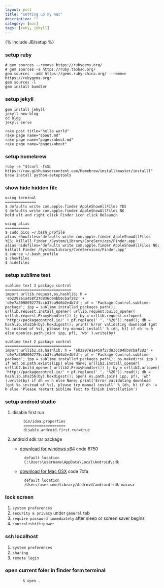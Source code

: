```yaml
---
layout: post
title: "setting up my mac"
description: ""
category: [mac]
tags: [ruby, jekyll]
---
```

{% include JB/setup %}

### setup ruby

    # gem sources --remove https://rubygems.org/
    # gem sources -a https://ruby.taobao.org/
    gem sources --add https://gems.ruby-china.org/ --remove https://rubygems.org/
    gem sources -l
    gem install bundler

### setup jekyll

    gem install jekyll
    jekyll new blog
    cd blog
    jekyll serve

    rake post title="hello world"
    rake page name="about.md"
    rake page name="pages/about.md"
    rake page name="pages/about"

### setup homebrew

    ruby -e "$(curl -fsSL https://raw.githubusercontent.com/Homebrew/install/master/install)"
    brew install python-setuptools

### show hide hidden file

    using terminal
    ==============
    $ defaults write com.apple.finder AppleShowAllFiles YES
    $ defaults write com.apple.finder AppleShowAllFiles NO
    hold alt and right click Finder icon click Relaunch

    using alias
    ===========
    $ sudo pico ~/.bash_profile
    alias showfiles='defaults write com.apple.finder AppleShowAllFiles YES; killall Finder /System/Library/CoreServices/Finder.app'
    alias hidefiles='defaults write com.apple.finder AppleShowAllFiles NO; killall Finder /System/Library/CoreServices/Finder.app'
    $ source ~/.bash_profile
    $ showfiles
    $ hidefiles

### setup sublime text

    sublime text 3 package control
    ==============================
    import urllib.request,os,hashlib; h = 'eb2297e1a458f27d836c04bb0cbaf282' + 'd0e7a3098092775ccb37ca9d6b2e4b7d'; pf = 'Package Control.sublime-package'; ipp = sublime.installed_packages_path(); urllib.request.install_opener( urllib.request.build_opener( urllib.request.ProxyHandler()) ); by = urllib.request.urlopen( 'http://packagecontrol.io/' + pf.replace(' ', '%20')).read(); dh = hashlib.sha256(by).hexdigest(); print('Error validating download (got %s instead of %s), please try manual install' % (dh, h)) if dh != h else open(os.path.join( ipp, pf), 'wb' ).write(by)

    sublime text 2 package control
    ==============================
    import urllib2,os,hashlib; h = 'eb2297e1a458f27d836c04bb0cbaf282' + 'd0e7a3098092775ccb37ca9d6b2e4b7d'; pf = 'Package Control.sublime-package'; ipp = sublime.installed_packages_path(); os.makedirs( ipp ) if not os.path.exists(ipp) else None; urllib2.install_opener( urllib2.build_opener( urllib2.ProxyHandler()) ); by = urllib2.urlopen( 'http://packagecontrol.io/' + pf.replace(' ', '%20')).read(); dh = hashlib.sha256(by).hexdigest(); open( os.path.join( ipp, pf), 'wb' ).write(by) if dh == h else None; print('Error validating download (got %s instead of %s), please try manual install' % (dh, h) if dh != h else 'Please restart Sublime Text to finish installation')

### setup android studio

1. disable first run

            bin/idea.properties
            ===================
            disable.android.first.run=true

1. android sdk rar package

    * [download for windows x64](http://yunpan.cn/cKpvzwbSdUAcZ) code 8750

            default location
            C:\Users\username\AppData\Local\Android\sdk

    * [download for Mac OSX](http://yunpan.cn/cVNik48h2iRtX) code 7cfa

            default location
            /Users/username/Library/Android/android-sdk-macosx

### lock screen

1. `system preferences`
1. `security & privacy` under `general` tab
1. `require password immediately` after sleep or screen saver begins
1. `control+shift+power`

### ssh localhost

1. `system preferences`
1. `sharing`
1. `remote login`
    
### open current foler in finder form terminal

            $ open .